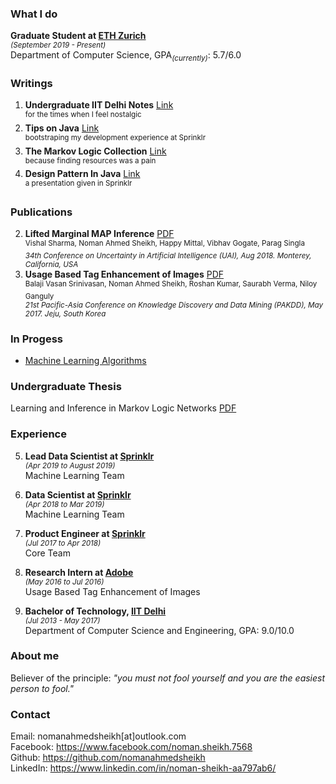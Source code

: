 ### What I do
**Graduate Student at [ETH Zurich](https://ethz.ch/en.html)**<br>
<sup>_(September 2019 - Present)_</sup><br>
Department of Computer Science, GPA<sub>_(currently)_</sub>: 5.7/6.0

### Writings
1. **Undergraduate IIT Delhi Notes** [Link](https://1drv.ms/f/s!AkM7et4ysfYFb-LdFN_Gs0IfVKI) <br>
<sup>for the times when I feel nostalgic</sup>
2. **Tips on Java** [Link](https://github.com/nomanahmedsheikh/nomanahmedsheikh.github.io/blob/master/writings/Tips_on_Java.pdf) <br>
<sup>bootstraping my development experience at Sprinklr</sup>
3. **The Markov Logic Collection** [Link](https://nomanahmedsheikh.github.io/mln) <br>
<sup>because finding resources was a pain</sup>
4. **Design Pattern In Java** [Link](https://github.com/nomanahmedsheikh/nomanahmedsheikh.github.io/blob/master/writings/Design_Patterns.pdf) <br>
<sup>a presentation given in Sprinklr</sup>

### Publications
2. **Lifted Marginal MAP Inference** [PDF](https://github.com/nomanahmedsheikh/nomanahmedsheikh.github.io/blob/master/publications/1807.00589.pdf) <br>
<sup>Vishal Sharma, Noman Ahmed Sheikh, Happy Mittal, Vibhav Gogate, Parag Singla<br> 
_34th Conference on Uncertainty in Artificial Intelligence (UAI), Aug 2018. Monterey, California, USA_ </sup>
1. **Usage Based Tag Enhancement of Images** [PDF](https://github.com/nomanahmedsheikh/nomanahmedsheikh.github.io/blob/master/publications/UsageBasedTagEnhancement.pdf) <br>
<sup>Balaji Vasan Srinivasan, Noman Ahmed Sheikh, Roshan Kumar, Saurabh Verma, Niloy Ganguly<br>
_21st Pacific-Asia Conference on Knowledge Discovery and Data Mining (PAKDD), May 2017. Jeju, South Korea_</sup>

### In Progess
- [Machine Learning Algorithms](https://github.com/nomanahmedsheikh/nomanahmedsheikh.github.io/blob/master/algo/algo.md)

### Undergraduate Thesis
Learning and Inference in Markov Logic Networks [PDF](https://github.com/nomanahmedsheikh/nomanahmedsheikh.github.io/blob/master/publications/1807.00589.pdf)

### Experience
5. **Lead Data Scientist at [Sprinklr](https://www.sprinklr.com/)**<br>
<sup>_(Apr 2019 to August 2019)_</sup><br>
Machine Learning Team

4. **Data Scientist at [Sprinklr](https://www.sprinklr.com/)**<br>
<sup>_(Apr 2018 to Mar 2019)_</sup><br>
Machine Learning Team

3. **Product Engineer at [Sprinklr](https://www.sprinklr.com/)**<br>
<sup>_(Jul 2017 to Apr 2018)_</sup><br>
Core Team

2. **Research Intern at [Adobe](https://www.adobe.com/)**<br>
<sup>_(May 2016 to Jul 2016)_</sup><br>
Usage Based Tag Enhancement of Images

1. **Bachelor of Technology, [IIT Delhi](http://www.iitd.ac.in/)**<br>
<sup>_(Jul 2013 - May 2017)_</sup><br>
Department of Computer Science and Engineering, GPA: 9.0/10.0

### About me
Believer of the principle: _"you must not fool yourself and you are the easiest person to fool."_

### Contact
Email: nomanahmedsheikh[at]outlook.com <br>
Facebook: https://www.facebook.com/noman.sheikh.7568 <br>
Github: https://github.com/nomanahmedsheikh <br>
LinkedIn: https://www.linkedin.com/in/noman-sheikh-aa797ab6/ <br>
